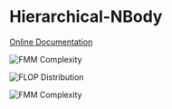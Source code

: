 Hierarchical-NBody
==================

[Online Documentation](http://mariner.mit.edu/Hierarchical-NBody/d7/dae/class_m_l_f_m_m.html)

![FMM Complexity](https://raw.github.com/chi-feng/Hierarchical-NBody/master/doc/resources/complexity.png)

![FLOP Distribution](https://raw.github.com/chi-feng/Hierarchical-NBody/master/doc/resources/flop-distribution.png)

![FMM Complexity](https://raw.github.com/chi-feng/Hierarchical-NBody/master/doc/resources/mlfmm-performance.png)
